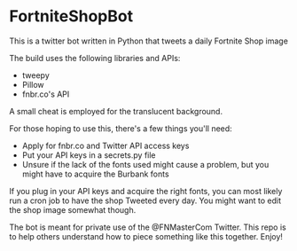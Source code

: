 # FortniteShopBot
This is a twitter bot written in Python that tweets a daily Fortnite Shop image

The build uses the following libraries and APIs:
* tweepy
* Pillow
* fnbr.co's API

A small cheat is employed for the translucent background.

For those hoping to use this, there's a few things you'll need:
* Apply for fnbr.co and Twitter API access keys
* Put your API keys in a secrets.py file
* Unsure if the lack of the fonts used might cause a problem, but you might have to acquire the Burbank fonts

If you plug in your API keys and acquire the right fonts, you can most likely run a cron job to have the shop Tweeted every day. You might want to edit the shop image somewhat though.

The bot is meant for private use of the @FNMasterCom Twitter. This repo is to help others understand how to piece something like this together. Enjoy! 
